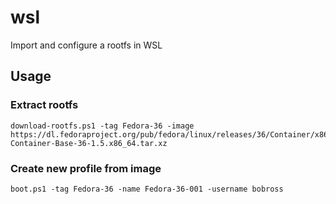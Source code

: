 # wsl

Import and configure a rootfs in WSL

## Usage

### Extract rootfs 

```
download-rootfs.ps1 -tag Fedora-36 -image https://dl.fedoraproject.org/pub/fedora/linux/releases/36/Container/x86_64/images/Fedora-Container-Base-36-1.5.x86_64.tar.xz
```

### Create new profile from image

```
boot.ps1 -tag Fedora-36 -name Fedora-36-001 -username bobross
```
